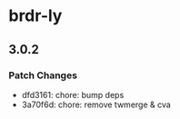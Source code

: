 # brdr-ly

## 3.0.2

### Patch Changes

- dfd3161: chore: bump deps
- 3a70f6d: chore: remove twmerge & cva
